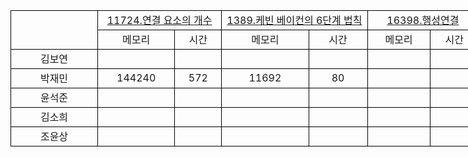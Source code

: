 <table cellspacing="0" style="border-collapse:collapse; width:1069px">
    <tbody>
        <tr>
            <td rowspan="2" style="border-bottom:1px solid black; border-left:1px solid black; border-right:1px solid black; border-top:1px solid black; height:44px; text-align:center; vertical-align:middle; white-space:nowrap; width:122px">　</td>
            <td colspan="2" style="border-bottom:1px solid black; border-left:none; border-right:1px solid black; border-top:1px solid black; text-align:center; vertical-align:middle; white-space:nowrap; width:190px"><a href="https://www.acmicpc.net/problem/11724" target="_blank">11724.연결 요소의 개수</a></td>
            <td colspan="2" style="border-bottom:1px solid black; border-left:none; border-right:1px solid black; border-top:1px solid black; text-align:center; vertical-align:middle; white-space:nowrap; width:190px"><a href="https://www.acmicpc.net/problem/1389" target="_blank">1389.케빈 베이컨의 6단계 법칙</a></td>
            <td colspan="2" style="border-bottom:1px solid black; border-left:none; border-right:1px solid black; border-top:1px solid black; text-align:center; vertical-align:middle; white-space:nowrap; width:190px"><a href="https://www.acmicpc.net/problem/16398" target="_blank">16398.행성연결</a></td>
            <td colspan="2" style="border-bottom:1px solid black; border-left:none; border-right:1px solid black; border-top:1px solid black; text-align:center; vertical-align:middle; white-space:nowrap; width:190px"><a href="https://www.acmicpc.net/problem/14889" target="_blank"></a></td>
            <td colspan="2" style="border-bottom:1px solid black; border-left:none; border-right:1px solid black; border-top:1px solid black; text-align:center; vertical-align:middle; white-space:nowrap; width:190px"></td>
        </tr>
        <tr>
            <td style="border-bottom:1px solid black; border-left:none; border-right:1px solid black; border-top:none; height:22px; text-align:center; vertical-align:middle; white-space:nowrap">메모리</td>
            <td style="border-bottom:1px solid black; border-left:none; border-right:1px solid black; border-top:none; text-align:center; vertical-align:middle; white-space:nowrap">시간</td>
            <td style="border-bottom:1px solid black; border-left:none; border-right:1px solid black; border-top:none; text-align:center; vertical-align:middle; white-space:nowrap">메모리</td>
            <td style="border-bottom:1px solid black; border-left:none; border-right:1px solid black; border-top:none; text-align:center; vertical-align:middle; white-space:nowrap">시간</td>
            <td style="border-bottom:1px solid black; border-left:none; border-right:1px solid black; border-top:none; text-align:center; vertical-align:middle; white-space:nowrap">메모리</td>
            <td style="border-bottom:1px solid black; border-left:none; border-right:1px solid black; border-top:none; text-align:center; vertical-align:middle; white-space:nowrap">시간</td>
            <td style="border-bottom:1px solid black; border-left:none; border-right:1px solid black; border-top:none; text-align:center; vertical-align:middle; white-space:nowrap">메모리</td>
            <td style="border-bottom:1px solid black; border-left:none; border-right:1px solid black; border-top:none; text-align:center; vertical-align:middle; white-space:nowrap">시간</td>
            <td style="border-bottom:1px solid black; border-left:none; border-right:1px solid black; border-top:none; text-align:center; vertical-align:middle; white-space:nowrap"></td>
            <td style="border-bottom:1px solid black; border-left:none; border-right:1px solid black; border-top:none; text-align:center; vertical-align:middle; white-space:nowrap"></td>
        </tr>
        <tr>
            <td style="border-bottom:1px solid black; border-left:1px solid black; border-right:1px solid black; border-top:none; height:22px; text-align:center; vertical-align:middle; white-space:nowrap">김보연</td>
            <td style="border-bottom:1px solid black; border-left:none; border-right:1px solid black; border-top:none; text-align:center; vertical-align:middle; white-space:nowrap"> </td>
            <td style="border-bottom:1px solid black; border-left:none; border-right:1px solid black; border-top:none; text-align:center; vertical-align:middle; white-space:nowrap"> </td>
            <td style="border-bottom:1px solid black; border-left:none; border-right:1px solid black; border-top:none; text-align:center; vertical-align:middle; white-space:nowrap"> </td>
            <td style="border-bottom:1px solid black; border-left:none; border-right:1px solid black; border-top:none; text-align:center; vertical-align:middle; white-space:nowrap"> </td>
            <td style="border-bottom:1px solid black; border-left:none; border-right:1px solid black; border-top:none; text-align:center; vertical-align:middle; white-space:nowrap"> </td>
            <td style="border-bottom:1px solid black; border-left:none; border-right:1px solid black; border-top:none; text-align:center; vertical-align:middle; white-space:nowrap"> </td>
            <td style="border-bottom:1px solid black; border-left:none; border-right:1px solid black; border-top:none; text-align:center; vertical-align:middle; white-space:nowrap"> </td>
            <td style="border-bottom:1px solid black; border-left:none; border-right:1px solid black; border-top:none; text-align:center; vertical-align:middle; white-space:nowrap"> </td>
            <td style="border-bottom:1px solid black; border-left:none; border-right:1px solid black; border-top:none; text-align:center; vertical-align:middle; white-space:nowrap">　</td>
            <td style="border-bottom:1px solid black; border-left:none; border-right:1px solid black; border-top:none; text-align:center; vertical-align:middle; white-space:nowrap">　</td>
        </tr>
        <tr>
            <td style="border-bottom:1px solid black; border-left:1px solid black; border-right:1px solid black; border-top:none; height:22px; text-align:center; vertical-align:middle; white-space:nowrap">박재민</td>
            <td style="border-bottom:1px solid black; border-left:none; border-right:1px solid black; border-top:none; text-align:center; vertical-align:middle; white-space:nowrap">144240</td>
            <td style="border-bottom:1px solid black; border-left:none; border-right:1px solid black; border-top:none; text-align:center; vertical-align:middle; white-space:nowrap">572</td>
            <td style="border-bottom:1px solid black; border-left:none; border-right:1px solid black; border-top:none; text-align:center; vertical-align:middle; white-space:nowrap">11692</td>
            <td style="border-bottom:1px solid black; border-left:none; border-right:1px solid black; border-top:none; text-align:center; vertical-align:middle; white-space:nowrap">80</td>
            <td style="border-bottom:1px solid black; border-left:none; border-right:1px solid black; border-top:none; text-align:center; vertical-align:middle; white-space:nowrap"> </td>
            <td style="border-bottom:1px solid black; border-left:none; border-right:1px solid black; border-top:none; text-align:center; vertical-align:middle; white-space:nowrap"> </td>
            <td style="border-bottom:1px solid black; border-left:none; border-right:1px solid black; border-top:none; text-align:center; vertical-align:middle; white-space:nowrap">　</td>
            <td style="border-bottom:1px solid black; border-left:none; border-right:1px solid black; border-top:none; text-align:center; vertical-align:middle; white-space:nowrap">　</td>
            <td style="border-bottom:1px solid black; border-left:none; border-right:1px solid black; border-top:none; text-align:center; vertical-align:middle; white-space:nowrap">　</td>
            <td style="border-bottom:1px solid black; border-left:none; border-right:1px solid black; border-top:none; text-align:center; vertical-align:middle; white-space:nowrap">　</td>
        </tr>
        <tr>
            <td style="border-bottom:1px solid black; border-left:1px solid black; border-right:1px solid black; border-top:none; height:22px; text-align:center; vertical-align:middle; white-space:nowrap">윤석준</td>
            <td style="border-bottom:1px solid black; border-left:none; border-right:1px solid black; border-top:none; text-align:center; vertical-align:middle; white-space:nowrap"> </td>
            <td style="border-bottom:1px solid black; border-left:none; border-right:1px solid black; border-top:none; text-align:center; vertical-align:middle; white-space:nowrap"> </td>
            <td style="border-bottom:1px solid black; border-left:none; border-right:1px solid black; border-top:none; text-align:center; vertical-align:middle; white-space:nowrap"> </td>
            <td style="border-bottom:1px solid black; border-left:none; border-right:1px solid black; border-top:none; text-align:center; vertical-align:middle; white-space:nowrap"> </td>
            <td style="border-bottom:1px solid black; border-left:none; border-right:1px solid black; border-top:none; text-align:center; vertical-align:middle; white-space:nowrap"> </td>
            <td style="border-bottom:1px solid black; border-left:none; border-right:1px solid black; border-top:none; text-align:center; vertical-align:middle; white-space:nowrap"> </td>
            <td style="border-bottom:1px solid black; border-left:none; border-right:1px solid black; border-top:none; text-align:center; vertical-align:middle; white-space:nowrap"> </td>
            <td style="border-bottom:1px solid black; border-left:none; border-right:1px solid black; border-top:none; text-align:center; vertical-align:middle; white-space:nowrap"> </td>
            <td style="border-bottom:1px solid black; border-left:none; border-right:1px solid black; border-top:none; text-align:center; vertical-align:middle; white-space:nowrap">　</td>
            <td style="border-bottom:1px solid black; border-left:none; border-right:1px solid black; border-top:none; text-align:center; vertical-align:middle; white-space:nowrap">　</td>
        </tr>
        <tr>
            <td style="border-bottom:1px solid black; border-left:1px solid black; border-right:1px solid black; border-top:none; height:22px; text-align:center; vertical-align:middle; white-space:nowrap">김소희</td>
            <td style="border-bottom:1px solid black; border-left:none; border-right:1px solid black; border-top:none; text-align:center; vertical-align:middle; white-space:nowrap">　</td>
            <td style="border-bottom:1px solid black; border-left:none; border-right:1px solid black; border-top:none; text-align:center; vertical-align:middle; white-space:nowrap">　</td>
            <td style="border-bottom:1px solid black; border-left:none; border-right:1px solid black; border-top:none; text-align:center; vertical-align:middle; white-space:nowrap"> </td>
            <td style="border-bottom:1px solid black; border-left:none; border-right:1px solid black; border-top:none; text-align:center; vertical-align:middle; white-space:nowrap"> </td>
            <td style="border-bottom:1px solid black; border-left:none; border-right:1px solid black; border-top:none; text-align:center; vertical-align:middle; white-space:nowrap"> </td>
            <td style="border-bottom:1px solid black; border-left:none; border-right:1px solid black; border-top:none; text-align:center; vertical-align:middle; white-space:nowrap"> </td>
            <td style="border-bottom:1px solid black; border-left:none; border-right:1px solid black; border-top:none; text-align:center; vertical-align:middle; white-space:nowrap">　</td>
            <td style="border-bottom:1px solid black; border-left:none; border-right:1px solid black; border-top:none; text-align:center; vertical-align:middle; white-space:nowrap">　</td>
            <td style="border-bottom:1px solid black; border-left:none; border-right:1px solid black; border-top:none; text-align:center; vertical-align:middle; white-space:nowrap">　</td>
            <td style="border-bottom:1px solid black; border-left:none; border-right:1px solid black; border-top:none; text-align:center; vertical-align:middle; white-space:nowrap">　</td>
        </tr>
        <tr>
            <td style="border-bottom:1px solid black; border-left:1px solid black; border-right:1px solid black; border-top:none; height:22px; text-align:center; vertical-align:middle; white-space:nowrap">조윤상</td>
            <td style="border-bottom:1px solid black; border-left:none; border-right:1px solid black; border-top:none; text-align:center; vertical-align:middle; white-space:nowrap"> </td>
            <td style="border-bottom:1px solid black; border-left:none; border-right:1px solid black; border-top:none; text-align:center; vertical-align:middle; white-space:nowrap"> </td>
            <td style="border-bottom:1px solid black; border-left:none; border-right:1px solid black; border-top:none; text-align:center; vertical-align:middle; white-space:nowrap"> </td>
            <td style="border-bottom:1px solid black; border-left:none; border-right:1px solid black; border-top:none; text-align:center; vertical-align:middle; white-space:nowrap"> </td>
            <td style="border-bottom:1px solid black; border-left:none; border-right:1px solid black; border-top:none; text-align:center; vertical-align:middle; white-space:nowrap"> </td>
            <td style="border-bottom:1px solid black; border-left:none; border-right:1px solid black; border-top:none; text-align:center; vertical-align:middle; white-space:nowrap"> </td>
            <td style="border-bottom:1px solid black; border-left:none; border-right:1px solid black; border-top:none; text-align:center; vertical-align:middle; white-space:nowrap"> </td>
            <td style="border-bottom:1px solid black; border-left:none; border-right:1px solid black; border-top:none; text-align:center; vertical-align:middle; white-space:nowrap"> </td>
            <td style="border-bottom:1px solid black; border-left:none; border-right:1px solid black; border-top:none; text-align:center; vertical-align:middle; white-space:nowrap">　</td>
            <td style="border-bottom:1px solid black; border-left:none; border-right:1px solid black; border-top:none; text-align:center; vertical-align:middle; white-space:nowrap">　</td>
        </tr>
    </tbody>
</table>

